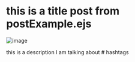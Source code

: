 # this is a title post from postExample.ejs

![image](http://4.bp.blogspot.com/-d68l8RLoLc4/UWAJF-ofbJI/AAAAAAAAST4/SUJbO2Dz-RI/s1600/cat1.jpg)

this is a description I am talking about # hashtags
